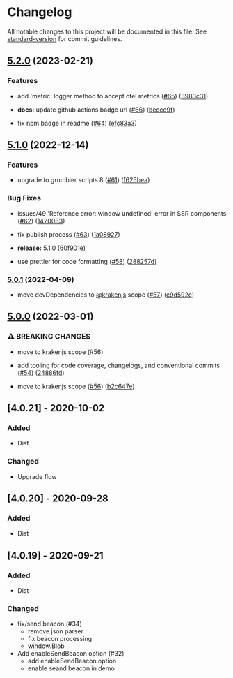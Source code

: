 # Changelog

All notable changes to this project will be documented in this file. See [standard-version](https://github.com/conventional-changelog/standard-version) for commit guidelines.

## [5.2.0](https://github.com/krakenjs/beaver-logger/compare/v5.1.0...v5.2.0) (2023-02-21)


### Features

* add 'metric' logger method to accept otel metrics ([#65](https://github.com/krakenjs/beaver-logger/issues/65)) ([3983c31](https://github.com/krakenjs/beaver-logger/commit/3983c312be47d2f11456647cd7dcb92cdd85d487))


* **docs:** update github actions badge url ([#66](https://github.com/krakenjs/beaver-logger/issues/66)) ([becce9f](https://github.com/krakenjs/beaver-logger/commit/becce9fb9df89bc27f8096677b7e516e2a5524b8))
* fix npm badge in readme ([#64](https://github.com/krakenjs/beaver-logger/issues/64)) ([efc83a3](https://github.com/krakenjs/beaver-logger/commit/efc83a3814bbc70062d87a5f8e968ba7e23efc30))

## [5.1.0](https://github.com/krakenjs/beaver-logger/compare/v5.0.1...v5.1.0) (2022-12-14)


### Features

* upgrade to grumbler scripts 8 ([#61](https://github.com/krakenjs/beaver-logger/issues/61)) ([f625bea](https://github.com/krakenjs/beaver-logger/commit/f625beafb426fe7da4b4e9c50d0bac033348f775))


### Bug Fixes

* issues/49 'Reference error: window undefined' error in SSR components ([#62](https://github.com/krakenjs/beaver-logger/issues/62)) ([1420083](https://github.com/krakenjs/beaver-logger/commit/142008356d8217f14f9e292c4613c0eb7ad1a5ff))


* fix publish process ([#63](https://github.com/krakenjs/beaver-logger/issues/63)) ([1a08927](https://github.com/krakenjs/beaver-logger/commit/1a08927b96faf2575e498759920ed0af3432fac3))
* **release:** 5.1.0 ([60f901e](https://github.com/krakenjs/beaver-logger/commit/60f901e4cfcf4e260cb6aa94ada6807a0bf1a8d2))
* use prettier for code formatting ([#58](https://github.com/krakenjs/beaver-logger/issues/58)) ([288257d](https://github.com/krakenjs/beaver-logger/commit/288257d89af4d2a872b30723df28b7dda5605601))

### [5.0.1](https://github.com/krakenjs/beaver-logger/compare/v5.0.0...v5.0.1) (2022-04-09)


* move devDependencies to [@krakenjs](https://github.com/krakenjs) scope ([#57](https://github.com/krakenjs/beaver-logger/issues/57)) ([c9d592c](https://github.com/krakenjs/beaver-logger/commit/c9d592cfbf281859f7265d58b43538f68b7065e0))

## [5.0.0](https://github.com/krakenjs/beaver-logger/compare/v4.0.35...v5.0.0) (2022-03-01)


### ⚠ BREAKING CHANGES

* move to krakenjs scope (#56)

* add tooling for code coverage, changelogs, and conventional commits ([#54](https://github.com/krakenjs/beaver-logger/issues/54)) ([24886fd](https://github.com/krakenjs/beaver-logger/commit/24886fd549efe0526d106a842608d31bf96903ad))
* move to krakenjs scope ([#56](https://github.com/krakenjs/beaver-logger/issues/56)) ([b2c647e](https://github.com/krakenjs/beaver-logger/commit/b2c647eed495d67dcbb5109363cd526054dbb6d0))

## [4.0.21] - 2020-10-02
### Added
- Dist

### Changed
- Upgrade flow

## [4.0.20] - 2020-09-28
### Added
- Dist

## [4.0.19] - 2020-09-21
### Added
- Dist

### Changed
- fix/send beacon (#34)
  * remove json parser
  * fix beacon processing
  * window.Blob
- Add enableSendBeacon option (#32)
  * add enableSendBeacon option
  * enable seand beacon in demo
